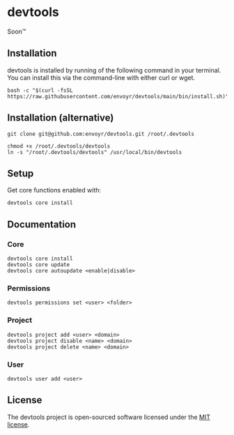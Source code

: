 # devtools

Soon™

## Installation

devtools is installed by running of the following command in your terminal. You can install this via the command-line with either curl or wget.

````
bash -c "$(curl -fsSL https://raw.githubusercontent.com/envoyr/devtools/main/bin/install.sh)"
````

## Installation (alternative)

````
git clone git@github.com:envoyr/devtools.git /root/.devtools
````

````
chmod +x /root/.devtools/devtools
ln -s "/root/.devtools/devtools" /usr/local/bin/devtools
````

## Setup

Get core functions enabled with:

````
devtools core install
````

## Documentation

### Core

````
devtools core install
devtools core update
devtools core autoupdate <enable|disable>
````

### Permissions
````
devtools permissions set <user> <folder>
````

### Project

````
devtools project add <user> <domain>
devtools project disable <name> <domain>
devtools project delete <name> <domain>
````

### User

````
devtools user add <user>
````

## License

The devtools project is open-sourced software licensed under the [MIT license](https://opensource.org/licenses/MIT).
